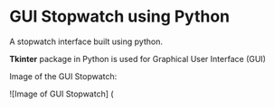 # GUI Stopwatch using Python

A stopwatch interface built using python. <br/>

**Tkinter** package in Python is used for Graphical User Interface (GUI) <br/>

Image of the GUI Stopwatch:

![Image of GUI Stopwatch] (
